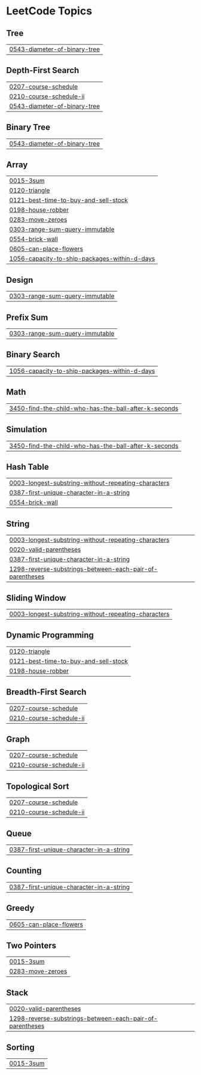 

<!---LeetCode Topics Start-->
# LeetCode Topics
## Tree
|  |
| ------- |
| [0543-diameter-of-binary-tree](https://github.com/pradeep-giri/leetcode-solutions/tree/master/0543-diameter-of-binary-tree) |
## Depth-First Search
|  |
| ------- |
| [0207-course-schedule](https://github.com/pradeep-giri/leetcode-solutions/tree/master/0207-course-schedule) |
| [0210-course-schedule-ii](https://github.com/pradeep-giri/leetcode-solutions/tree/master/0210-course-schedule-ii) |
| [0543-diameter-of-binary-tree](https://github.com/pradeep-giri/leetcode-solutions/tree/master/0543-diameter-of-binary-tree) |
## Binary Tree
|  |
| ------- |
| [0543-diameter-of-binary-tree](https://github.com/pradeep-giri/leetcode-solutions/tree/master/0543-diameter-of-binary-tree) |
## Array
|  |
| ------- |
| [0015-3sum](https://github.com/pradeep-giri/leetcode-solutions/tree/master/0015-3sum) |
| [0120-triangle](https://github.com/pradeep-giri/leetcode-solutions/tree/master/0120-triangle) |
| [0121-best-time-to-buy-and-sell-stock](https://github.com/pradeep-giri/leetcode-solutions/tree/master/0121-best-time-to-buy-and-sell-stock) |
| [0198-house-robber](https://github.com/pradeep-giri/leetcode-solutions/tree/master/0198-house-robber) |
| [0283-move-zeroes](https://github.com/pradeep-giri/leetcode-solutions/tree/master/0283-move-zeroes) |
| [0303-range-sum-query-immutable](https://github.com/pradeep-giri/leetcode-solutions/tree/master/0303-range-sum-query-immutable) |
| [0554-brick-wall](https://github.com/pradeep-giri/leetcode-solutions/tree/master/0554-brick-wall) |
| [0605-can-place-flowers](https://github.com/pradeep-giri/leetcode-solutions/tree/master/0605-can-place-flowers) |
| [1056-capacity-to-ship-packages-within-d-days](https://github.com/pradeep-giri/leetcode-solutions/tree/master/1056-capacity-to-ship-packages-within-d-days) |
## Design
|  |
| ------- |
| [0303-range-sum-query-immutable](https://github.com/pradeep-giri/leetcode-solutions/tree/master/0303-range-sum-query-immutable) |
## Prefix Sum
|  |
| ------- |
| [0303-range-sum-query-immutable](https://github.com/pradeep-giri/leetcode-solutions/tree/master/0303-range-sum-query-immutable) |
## Binary Search
|  |
| ------- |
| [1056-capacity-to-ship-packages-within-d-days](https://github.com/pradeep-giri/leetcode-solutions/tree/master/1056-capacity-to-ship-packages-within-d-days) |
## Math
|  |
| ------- |
| [3450-find-the-child-who-has-the-ball-after-k-seconds](https://github.com/pradeep-giri/leetcode-solutions/tree/master/3450-find-the-child-who-has-the-ball-after-k-seconds) |
## Simulation
|  |
| ------- |
| [3450-find-the-child-who-has-the-ball-after-k-seconds](https://github.com/pradeep-giri/leetcode-solutions/tree/master/3450-find-the-child-who-has-the-ball-after-k-seconds) |
## Hash Table
|  |
| ------- |
| [0003-longest-substring-without-repeating-characters](https://github.com/pradeep-giri/leetcode-solutions/tree/master/0003-longest-substring-without-repeating-characters) |
| [0387-first-unique-character-in-a-string](https://github.com/pradeep-giri/leetcode-solutions/tree/master/0387-first-unique-character-in-a-string) |
| [0554-brick-wall](https://github.com/pradeep-giri/leetcode-solutions/tree/master/0554-brick-wall) |
## String
|  |
| ------- |
| [0003-longest-substring-without-repeating-characters](https://github.com/pradeep-giri/leetcode-solutions/tree/master/0003-longest-substring-without-repeating-characters) |
| [0020-valid-parentheses](https://github.com/pradeep-giri/leetcode-solutions/tree/master/0020-valid-parentheses) |
| [0387-first-unique-character-in-a-string](https://github.com/pradeep-giri/leetcode-solutions/tree/master/0387-first-unique-character-in-a-string) |
| [1298-reverse-substrings-between-each-pair-of-parentheses](https://github.com/pradeep-giri/leetcode-solutions/tree/master/1298-reverse-substrings-between-each-pair-of-parentheses) |
## Sliding Window
|  |
| ------- |
| [0003-longest-substring-without-repeating-characters](https://github.com/pradeep-giri/leetcode-solutions/tree/master/0003-longest-substring-without-repeating-characters) |
## Dynamic Programming
|  |
| ------- |
| [0120-triangle](https://github.com/pradeep-giri/leetcode-solutions/tree/master/0120-triangle) |
| [0121-best-time-to-buy-and-sell-stock](https://github.com/pradeep-giri/leetcode-solutions/tree/master/0121-best-time-to-buy-and-sell-stock) |
| [0198-house-robber](https://github.com/pradeep-giri/leetcode-solutions/tree/master/0198-house-robber) |
## Breadth-First Search
|  |
| ------- |
| [0207-course-schedule](https://github.com/pradeep-giri/leetcode-solutions/tree/master/0207-course-schedule) |
| [0210-course-schedule-ii](https://github.com/pradeep-giri/leetcode-solutions/tree/master/0210-course-schedule-ii) |
## Graph
|  |
| ------- |
| [0207-course-schedule](https://github.com/pradeep-giri/leetcode-solutions/tree/master/0207-course-schedule) |
| [0210-course-schedule-ii](https://github.com/pradeep-giri/leetcode-solutions/tree/master/0210-course-schedule-ii) |
## Topological Sort
|  |
| ------- |
| [0207-course-schedule](https://github.com/pradeep-giri/leetcode-solutions/tree/master/0207-course-schedule) |
| [0210-course-schedule-ii](https://github.com/pradeep-giri/leetcode-solutions/tree/master/0210-course-schedule-ii) |
## Queue
|  |
| ------- |
| [0387-first-unique-character-in-a-string](https://github.com/pradeep-giri/leetcode-solutions/tree/master/0387-first-unique-character-in-a-string) |
## Counting
|  |
| ------- |
| [0387-first-unique-character-in-a-string](https://github.com/pradeep-giri/leetcode-solutions/tree/master/0387-first-unique-character-in-a-string) |
## Greedy
|  |
| ------- |
| [0605-can-place-flowers](https://github.com/pradeep-giri/leetcode-solutions/tree/master/0605-can-place-flowers) |
## Two Pointers
|  |
| ------- |
| [0015-3sum](https://github.com/pradeep-giri/leetcode-solutions/tree/master/0015-3sum) |
| [0283-move-zeroes](https://github.com/pradeep-giri/leetcode-solutions/tree/master/0283-move-zeroes) |
## Stack
|  |
| ------- |
| [0020-valid-parentheses](https://github.com/pradeep-giri/leetcode-solutions/tree/master/0020-valid-parentheses) |
| [1298-reverse-substrings-between-each-pair-of-parentheses](https://github.com/pradeep-giri/leetcode-solutions/tree/master/1298-reverse-substrings-between-each-pair-of-parentheses) |
## Sorting
|  |
| ------- |
| [0015-3sum](https://github.com/pradeep-giri/leetcode-solutions/tree/master/0015-3sum) |
<!---LeetCode Topics End-->